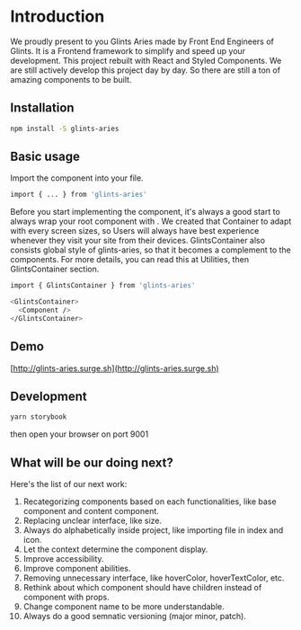 # Introduction
We proudly present to you Glints Aries made by Front End Engineers of Glints. It is a Frontend framework to simplify and speed up your development. This project rebuilt with React and Styled Components. We are still actively develop this project day by day. So there are still a ton of amazing components to be built.

## Installation
```bash
npm install -S glints-aries
```

## Basic usage
Import the component into your file.
```bash
import { ... } from 'glints-aries'
```

Before you start implementing the component, it's always a good start to always wrap your root component with <GlintsContainer />.
We created that Container to adapt with every screen sizes, so Users will always have best experience whenever they visit your site from their devices.
GlintsContainer also consists global style of glints-aries, so that it becomes a complement to the components.
For more details, you can read this at Utilities, then GlintsContainer section.
```bash
import { GlintsContainer } from 'glints-aries'

<GlintsContainer>
  <Component />
</GlintsContainer>
```

## Demo
[http://glints-aries.surge.sh](http://glints-aries.surge.sh)

## Development
```bash
yarn storybook
```
then open your browser on port 9001

## What will be our doing next?
Here's the list of our next work:
1. Recategorizing components based on each functionalities, like base component and content component.
2. Replacing unclear interface, like size.
3. Always do alphabetically inside project, like importing file in index and icon.
4. Let the context determine the component display.
5. Improve accessibility.
6. Improve component abilities.
7. Removing unnecessary interface, like hoverColor, hoverTextColor, etc.
8. Rethink about which component should have children instead of component with props.
9. Change component name to be more understandable.
10. Always do a good semnatic versioning (major minor, patch).
